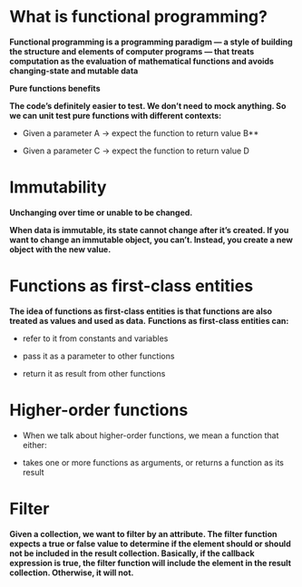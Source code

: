 # What is functional programming?

**Functional programming is a programming paradigm — a style of building the structure and elements of computer programs — that treats computation as the evaluation of mathematical functions and avoids changing-state and mutable data**

**Pure functions benefits**

**The code’s definitely easier to test. We don’t need to mock anything. So we can unit test pure functions with different contexts:**

* Given a parameter A → expect the function to return value B**

* Given a parameter C → expect the function to return value D

# Immutability

**Unchanging over time or unable to be changed.**

**When data is immutable, its state cannot change after it’s created. If you want to change an immutable object, you can’t. Instead, you create a new object with the new value.**

# Functions as first-class entities

**The idea of functions as first-class entities is that functions are also treated as values and used as data.**
**Functions as first-class entities can:**

* refer to it from constants and variables

* pass it as a parameter to other functions

* return it as result from other functions

# Higher-order functions

* When we talk about higher-order functions, we mean a function that either:

* takes one or more functions as arguments, or returns a function as its result

# Filter

**Given a collection, we want to filter by an attribute. The filter function expects a true or false value to determine if the element should or should not be included in the result collection. Basically, if the callback expression is true, the filter function will include the element in the result collection. Otherwise, it will not.**

